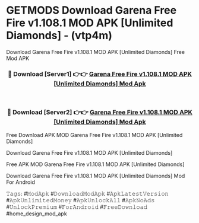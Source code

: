 # GETMODS Download Garena Free Fire v1.108.1 MOD APK [Unlimited Diamonds] - (vtp4m)
Download Garena Free Fire v1.108.1 MOD APK [Unlimited Diamonds] Free Mod APK

<div align="center">
<h3>🔴 Download [Server1] 👉👉 <a href="https://apk-comot.site?title=Garena_Free_Fire_v1.108.1_MOD_APK_[Unlimited_Diamonds]">Garena Free Fire v1.108.1 MOD APK [Unlimited Diamonds] Mod Apk</a></h3><br>

<h3>🔴 Download [Server2] 👉👉 <a href="https://apk-comot.site?title=Garena_Free_Fire_v1.108.1_MOD_APK_[Unlimited_Diamonds]">Garena Free Fire v1.108.1 MOD APK [Unlimited Diamonds] Mod Apk</a></h3>
</div>


Free Download APK MOD Garena Free Fire v1.108.1 MOD APK [Unlimited Diamonds]

Download Garena Free Fire v1.108.1 MOD APK [Unlimited Diamonds] 

Free APK MOD Garena Free Fire v1.108.1 MOD APK [Unlimited Diamonds] 

Download Garena Free Fire v1.108.1 MOD APK [Unlimited Diamonds] Mod For Android

𝚃𝚊𝚐𝚜: #𝙼𝚘𝚍𝙰𝚙𝚔 #𝙳𝚘𝚠𝚗𝚕𝚘𝚊𝚍𝙼𝚘𝚍𝙰𝚙𝚔 #𝙰𝚙𝚔𝙻𝚊𝚝𝚎𝚜𝚝𝚅𝚎𝚛𝚜𝚒𝚘𝚗 #𝙰𝚙𝚔𝚄𝚗𝚕𝚒𝚖𝚒𝚝𝚎𝚍𝙼𝚘𝚗𝚎𝚢 #𝙰𝚙𝚔𝚄𝚗𝚕𝚘𝚌𝚔𝙰𝚕𝚕 #𝙰𝚙𝚔𝙽𝚘𝙰𝚍𝚜 #𝚄𝚗𝚕𝚘𝚌𝚔𝙿𝚛𝚎𝚖𝚒𝚞𝚖 #𝙵𝚘𝚛𝙰𝚗𝚍𝚛𝚘𝚒𝚍 #𝙵𝚛𝚎𝚎𝙳𝚘𝚠𝚗𝚕𝚘𝚊𝚍 #home_design_mod_apk